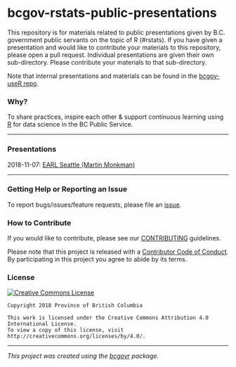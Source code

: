<!-- 
Add a project state badge

See <https://github.com/BCDevExchange/Our-Project-Docs/blob/master/discussion/projectstates.md> 
If you have bcgovr installed and you use RStudio, click the 'Insert BCDevex Badge' Addin.
-->

bcgov-rstats-public-presentations
============================

This repository is for materials related to public presentations given by B.C. government public servants on the topic of R (#rstats). If you have given a presentation and would like to contribute your materials to this repository, please open a pull request. Individual presentations are given their own sub-directory. Please contribute your materials to that sub-directory.

Note that internal presentations and materials can be found in the [bcgov-useR repo](https://github.com/bcgov/bcgov-useR).

### Why?
To share practices, inspire each other & support continuous learning using [R](https://www.r-project.org/) for data science in the BC Public Service.

***

### Presentations

2018-11-07: [EARL Seattle (Martin Monkman)](https://github.com/bcgov/bcgov-rstats-public-presentations/tree/master/2018-11-07_EARL_Seattle)


***

### Getting Help or Reporting an Issue

To report bugs/issues/feature requests, please file an [issue](https://github.com/bcgov/bcgov-useR/issues/).

### How to Contribute

If you would like to contribute, please see our [CONTRIBUTING](CONTRIBUTING.md) guidelines.

Please note that this project is released with a [Contributor Code of Conduct](CODE_OF_CONDUCT.md). By participating in this project you agree to abide by its terms.

### License

[![Creative Commons License](https://i.creativecommons.org/l/by/4.0/88x31.png)](http://creativecommons.org/licenses/by/4.0/)

```
Copyright 2018 Province of British Columbia

This work is licensed under the Creative Commons Attribution 4.0 International License.
To view a copy of this license, visit http://creativecommons.org/licenses/by/4.0/.
```
---
*This project was created using the [bcgovr](https://github.com/bcgov/bcgovr) package.* 
